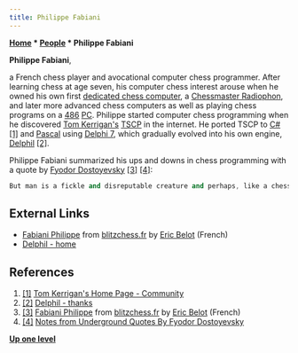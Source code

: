 ```yaml
---
title: Philippe Fabiani
---
```

**[Home](Home "Home") \* [People](People "People") \* Philippe Fabiani**


**Philippe Fabiani**,  

a French chess player and avocational computer chess programmer. 
After learning chess at age seven, his computer chess interest arouse when he owned his own first [dedicated chess computer](Dedicated_Chess_Computers "Dedicated Chess Computers"), a [Chessmaster Radiophon](Chess-Master "Chess-Master"), 
and later more advanced chess computers as well as playing chess programs on a [486](X86 "X86") [PC](IBM_PC "IBM PC"). 
Philippe started computer chess programming when he discovered [Tom Kerrigan's](Tom_Kerrigan "Tom Kerrigan") [TSCP](TSCP "TSCP") in the internet. 
He ported TSCP to [C#](C_sharp "C sharp") <a id="cite-note-1" href="#cite-ref-1">[1]</a> and [Pascal](Pascal "Pascal") using [Delphi 7](Delphi "Delphi"), 
which gradually evolved into his own engine, [Delphil](Delphil "Delphil") <a id="cite-note-2" href="#cite-ref-2">[2]</a>. 






Philippe Fabiani summarized his ups and downs in chess programming with a quote by [Fyodor Dostoyevsky](https://en.wikipedia.org/wiki/Fyodor_Dostoyevsky)
<a id="cite-note-3" href="#cite-ref-3">[3]</a>
<a id="cite-note-4" href="#cite-ref-4">[4]</a>: 




```C++
But man is a fickle and disreputable creature and perhaps, like a chess-player, is interested in the process of attaining his goal rather than the goal itself. 

```

## External Links


* [Fabiani Philippe](http://www.blitzchess.fr/fr/common/info/les-programmeurs/fabiani-philippe.html) from [blitzchess.fr](http://www.blitzchess.fr/fr/index.php) by [Eric Belot](index.php?title=Eric_Belot&action=edit&redlink=1 "Eric Belot (page does not exist)") (French)
* [Delphil - home](http://delphil.nexgate.ch/English/)


## References


1. <a id="cite-ref-1" href="#cite-note-1">[1]</a> [Tom Kerrigan's Home Page - Community](http://www.tckerrigan.com/Chess/TSCP/Community/)
2. <a id="cite-ref-2" href="#cite-note-2">[2]</a> [Delphil - thanks](http://delphil.nexgate.ch/English/thanks.html)
3. <a id="cite-ref-3" href="#cite-note-3">[3]</a> [Fabiani Philippe](http://www.blitzchess.fr/fr/common/info/les-programmeurs/fabiani-philippe.html) from [blitzchess.fr](http://www.blitzchess.fr/fr/index.php) by [Eric Belot](index.php?title=Eric_Belot&action=edit&redlink=1 "Eric Belot (page does not exist)") (French)
4. <a id="cite-ref-4" href="#cite-note-4">[4]</a> [Notes from Underground Quotes By Fyodor Dostoyevsky](http://www.goodreads.com/work/quotes/19376)

**[Up one level](People "People")**







 
